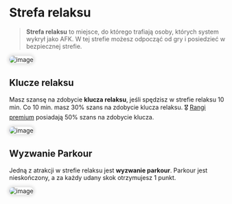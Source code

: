 <style>
img:not(.medium-zoom-image--opened):not(.navbar-link-icon) {
    max-width: 450px; /* Maksymalna szerokość */
    max-height: 400px; /* Maksymalna wysokość */
    width: auto; /* Automatyczna szerokość */
    height: auto; /* Automatyczna wysokość */
    object-fit: contain; /* Dopasowanie bez przycinania */
    margin: 0 8px 4px 0;
    box-shadow: 0 0 6px 4px rgba(0, 0, 0, .1);
    border-radius: 10px;
}
</style>

# Strefa relaksu

> **Strefa relaksu** to miejsce, do którego trafiają osoby, których system wykrył jako AFK. W tej strefie możesz odpocząć od gry i posiedzieć w bezpiecznej strefie.

![image](/pages/images/relaxzone/relaxzone-2.webp)


## Klucze relaksu

Masz szansę na zdobycie **klucza relaksu**, jeśli spędzisz w strefie relaksu 10 min. Co 10 min. masz 30% szans na zdobycie klucza relaksu. 🎖️ [Rangi premium](/ranks) posiadają 50% szans na zdobycie klucza.

![image](/pages/images/relaxzone/relaxzone-1.webp)

## Wyzwanie Parkour

Jedną z atrakcji w strefie relaksu jest **wyzwanie parkour**. Parkour jest nieskończony, a za każdy udany skok otrzymujesz 1 punkt.

![image](/pages/images/relaxzone/relaxzone-parkour.gif)
